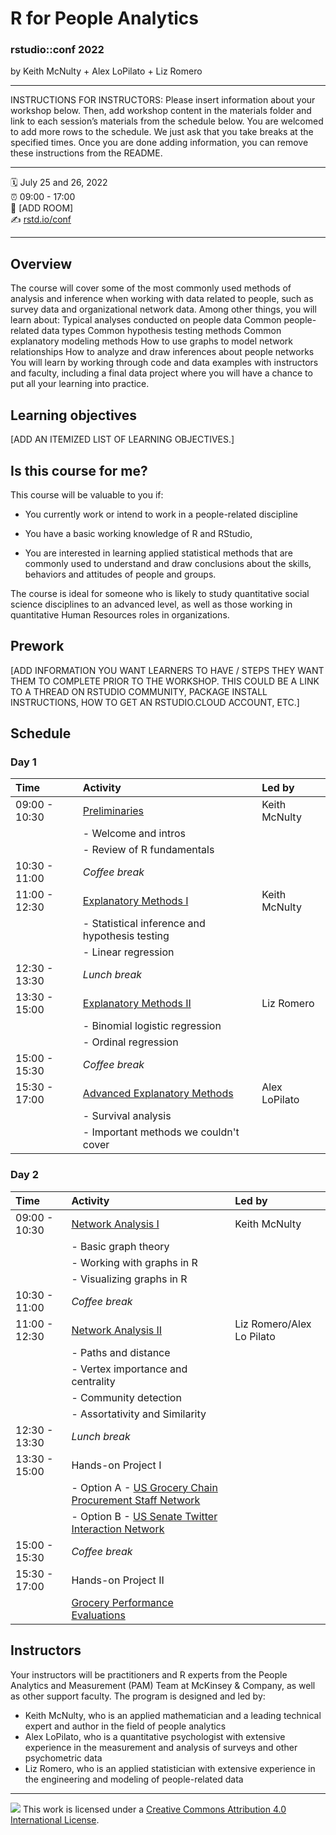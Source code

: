 R for People Analytics
================

### rstudio::conf 2022

by Keith McNulty + Alex LoPilato + Liz Romero

-----

INSTRUCTIONS FOR INSTRUCTORS: Please insert information about your
workshop below. Then, add workshop content in the materials folder and
link to each session’s materials from the schedule below. You are
welcomed to add more rows to the schedule. We just ask that you take
breaks at the specified times. Once you are done adding information, you
can remove these instructions from the README.

-----

:spiral_calendar: July 25 and 26, 2022  
:alarm_clock:     09:00 - 17:00  
:hotel:           \[ADD ROOM\]  
:writing_hand:    [rstd.io/conf](http://rstd.io/conf)

-----

## Overview

The course will cover some of the most commonly used methods of analysis and inference when working with data related to people, such as survey data and organizational network data. Among other things, you will learn about:
Typical analyses conducted on people data
Common people-related data types 
Common hypothesis testing methods
Common explanatory modeling methods
How to use graphs to model network relationships 
How to analyze and draw inferences about people networks
You will learn by working through code and data examples with instructors and faculty, including a final data project where you will have a chance to put all your learning into practice.

## Learning objectives

[ADD AN ITEMIZED LIST OF LEARNING OBJECTIVES.]

## Is this course for me?

This course will be valuable to you if: 
 
- You currently work or intend to work in a people-related discipline 

- You have a basic working knowledge of R and RStudio, 

- You are interested in learning applied statistical methods that are commonly used to understand and draw conclusions about the skills, behaviors and attitudes of people and groups.  
 
The course is ideal for someone who is likely to study quantitative social science disciplines to an advanced level, as well as those working in quantitative Human Resources roles in organizations.

## Prework

\[ADD INFORMATION YOU WANT LEARNERS TO HAVE / STEPS THEY WANT THEM TO
COMPLETE PRIOR TO THE WORKSHOP. THIS COULD BE A LINK TO A THREAD ON
RSTUDIO COMMUNITY, PACKAGE INSTALL INSTRUCTIONS, HOW TO GET AN
RSTUDIO.CLOUD ACCOUNT, ETC.\]

## Schedule

### Day 1

| Time          | Activity         | Led by       |
| :------------ | :--------------- | :----------  |
| 09:00 - 10:30 | [Preliminaries](https://rstudio-conf-2022.github.io/people-analytics-rstats/materials/talks/1-preliminaries.html#1)      | Keith McNulty |
|               | - Welcome and intros   | |
|               | - Review of R fundamentals   | |
| 10:30 - 11:00 | *Coffee break*   | |
| 11:00 - 12:30 | [Explanatory Methods I](https://rstudio-conf-2022.github.io/people-analytics-rstats/materials/talks/2-inference_and_linear_regression.html#1) | Keith McNulty |
|               | - Statistical inference and hypothesis testing   | |
|               | - Linear regression | |
| 12:30 - 13:30 | *Lunch break*    | |
| 13:30 - 15:00 | [Explanatory Methods II](https://rstudio-conf-2022.github.io/people-analytics-rstats/materials/talks/3-binomial_and_ordinal_regression.html) | Liz Romero |
|               | - Binomial logistic regression | |
|               | - Ordinal regression | |
| 15:00 - 15:30 | *Coffee break*   | |
| 15:30 - 17:00 | [Advanced Explanatory Methods](https://rstudio-conf-2022.github.io/people-analytics-rstats/materials/talks/4-advanced_explanatory_methods.html) | Alex LoPilato |
|               | - Survival analysis                     | |
|               | - Important methods we couldn't cover              | |

### Day 2

| Time          | Activity         | Led by |
| :------------ | :--------------- | :----- |
| 09:00 - 10:30 | [Network Analysis I](https://rstudio-conf-2022.github.io/people-analytics-rstats/materials/talks/5-working_with_and_visualizing_graphs.html#1)       | Keith McNulty |
|               | - Basic graph theory | |
|               | - Working with graphs in R  | |
|               | - Visualizing graphs in R | |
| 10:30 - 11:00 | *Coffee break*   | |
| 11:00 - 12:30 | [Network Analysis II](https://rstudio-conf-2022.github.io/people-analytics-rstats/materials/talks/6-graph_metrics.html)       | Liz Romero/Alex Lo Pilato |
|               | - Paths and distance  | |
|               | - Vertex importance and centrality | |
|               | - Community detection  | |
|               | - Assortativity and Similarity | |
| 12:30 - 13:30 | *Lunch break*    | |
| 13:30 - 15:00 | Hands-on Project I | |
|               | - Option A - [US Grocery Chain Procurement Staff Network](https://rstudio-conf-2022.github.io/people-analytics-rstats/materials/talks/7A-Project_US_Grocery_Purchasing_Network.html#1) | |
|               | - Option B - [US Senate Twitter Interaction Network](https://rstudio-conf-2022.github.io/people-analytics-rstats/materials/talks/7B-Project_US_Senate_Twitter_Network.html#1) | |
| 15:00 - 15:30 | *Coffee break*   | |
| 15:30 - 17:00 | Hands-on Project II        | |
|               | [Grocery Performance Evaluations](https://rstudio-conf-2022.github.io/people-analytics-rstats/materials/talks/8-Project_Grocery_Evaluations.html#1) | |

## Instructors

Your instructors will be practitioners and R experts from the People Analytics and Measurement (PAM) Team at McKinsey & Company, as well as other support faculty.  The program is designed and led by:

- Keith McNulty, who is an applied mathematician and a leading technical expert and author in the field of people analytics  
- Alex LoPilato, who is a quantitative psychologist with extensive experience in the measurement and analysis of surveys and other psychometric data
- Liz Romero, who is an applied statistician with extensive experience in the engineering and modeling of people-related data

-----

![](https://i.creativecommons.org/l/by/4.0/88x31.png) This work is
licensed under a [Creative Commons Attribution 4.0 International
License](https://creativecommons.org/licenses/by/4.0/).
